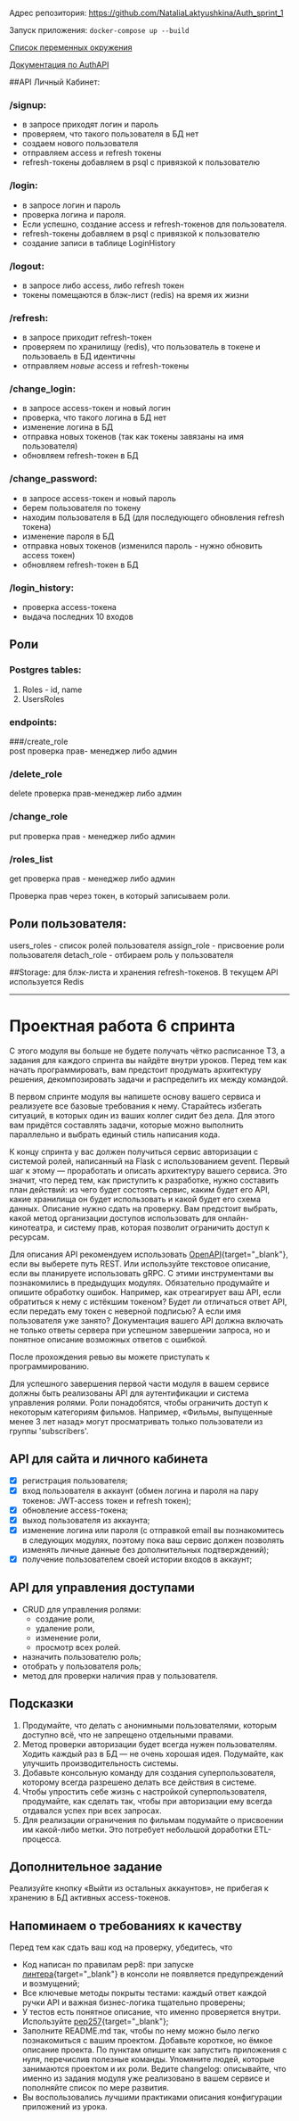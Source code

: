 Адрес репозитория:
https://github.com/NataliaLaktyushkina/Auth_sprint_1

Запуск приложения:
`docker-compose up --build`

[Список переменных окружения](flask_app/src/utils/.env.example)

[Документация по AuthAPI](http://127.0.0.1:80/apidocs )

##API Личный Кабинет:

### **/signup**:
- в запросе приходят логин и пароль
- проверяем, что такого пользователя в БД нет
- создаем нового пользователя
- отправляем access и refresh токены
- refresh-токены добавляем в psql с привязкой к пользователю

### **/login**:
- в запросе логин и пароль
- проверка логина и пароля. 
- Если успешно, создание access и  refresh-токенов для пользователя.
- refresh-токены добавляем в psql с привязкой к пользователю
- создание записи в таблице LoginHistory

### **/logout**:
- в запросе либо access, либо refresh токен
- токены помещаются в блэк-лист (redis) на время их жизни

### **/refresh**:
- в запросе приходит refresh-токен
- проверяем по хранилищу (redis), что пользователь в токене и пользоваель в БД идентичны
- отправляем _новые_ access и refresh-токены

### **/change_login**:
- в запросе access-токен и новый логин
- проверка, что такого логина в БД нет
- изменение логина в БД 
- отправка новых токенов (так как токены завязаны на имя пользователя)
- обновляем refresh-токен в БД

### **/change_password**:
- в запросе access-токен и новый пароль
- берем пользователя по токену
- находим пользователя в БД (для последующего обновления refresh токена)
- изменение пароля в БД 
- отправка новых токенов (изменился пароль - нужно обновить access токен)
- обновляем refresh-токен в БД

### **/login_history**:
- проверка access-токена
- выдача последних 10 входов


## Роли
### Postgres tables:
1. Roles - id, name
2. UsersRoles 

### endpoints:
###/create_role  
post  проверка прав- менеджер либо админ
### /delete_role 
delete проверка прав-менеджер либо админ 
### /change_role 
put проверка прав - менеджер либо админ
### /roles_list 
get проверка прав - менеджер либо админ

Проверка прав через токен, в который записываем роли.

## Роли пользователя:
users_roles - список ролей пользователя
assign_role - присвоение роли пользователя
detach_role - отбираем роль у пользователя

##Storage:
для блэк-листа и хранения refresh-токенов.
В текущем API используется Redis
____
# Проектная работа 6 спринта

С этого модуля вы больше не будете получать чётко расписанное ТЗ, а задания для каждого спринта вы найдёте внутри уроков. Перед тем как начать программировать, вам предстоит продумать архитектуру решения, декомпозировать задачи и распределить их между командой.

В первом спринте модуля вы напишете основу вашего сервиса и реализуете все базовые требования к нему. Старайтесь избегать ситуаций, в которых один из ваших коллег сидит без дела. Для этого вам придётся составлять задачи, которые можно выполнить параллельно и выбрать единый стиль написания кода.

К концу спринта у вас должен получиться сервис авторизации с системой ролей, написанный на Flask с использованием gevent. Первый шаг к этому — проработать и описать архитектуру вашего сервиса. Это значит, что перед тем, как приступить к разработке, нужно составить план действий: из чего будет состоять сервис, каким будет его API, какие хранилища он будет использовать и какой будет его схема данных. Описание нужно сдать на проверку. Вам предстоит выбрать, какой метод организации доступов использовать для онлайн-кинотеатра, и систему прав, которая позволит ограничить доступ к ресурсам. 

Для описания API рекомендуем использовать [OpenAPI](https://editor.swagger.io){target="_blank"}, если вы выберете путь REST. Или используйте текстовое описание, если вы планируете использовать gRPC. С этими инструментами вы познакомились в предыдущих модулях. Обязательно продумайте и опишите обработку ошибок. Например, как отреагирует ваш API, если обратиться к нему с истёкшим токеном? Будет ли отличаться ответ API, если передать ему токен с неверной подписью? А если имя пользователя уже занято? Документация вашего API должна включать не только ответы сервера при успешном завершении запроса, но и понятное описание возможных ответов с ошибкой.

После прохождения ревью вы можете приступать к программированию. 

Для успешного завершения первой части модуля в вашем сервисе должны быть реализованы API для аутентификации и система управления ролями. Роли понадобятся, чтобы ограничить доступ к некоторым категориям фильмов. Например, «Фильмы, выпущенные менее 3 лет назад» могут просматривать только пользователи из группы 'subscribers'.  

## API для сайта и личного кабинета

- [x] регистрация пользователя;
- [x] вход пользователя в аккаунт (обмен логина и пароля на пару токенов: JWT-access токен и refresh токен); 
- [x] обновление access-токена;
- [x] выход пользователя из аккаунта;
- [x] изменение логина или пароля (с отправкой email вы познакомитесь в следующих модулях, поэтому пока ваш сервис должен позволять изменять личные данные без дополнительных подтверждений);
- [x] получение пользователем своей истории входов в аккаунт;

## API для управления доступами

- CRUD для управления ролями:
  - создание роли,
  - удаление роли,
  - изменение роли,
  - просмотр всех ролей.
- назначить пользователю роль;
- отобрать у пользователя роль;
- метод для проверки наличия прав у пользователя. 

## Подсказки

1. Продумайте, что делать с анонимными пользователями, которым доступно всё, что не запрещено отдельными правами.
2. Метод проверки авторизации будет всегда нужен пользователям. Ходить каждый раз в БД — не очень хорошая идея. Подумайте, как улучшить производительность системы.
3. Добавьте консольную команду для создания суперпользователя, которому всегда разрешено делать все действия в системе.
4. Чтобы упростить себе жизнь с настройкой суперпользователя, продумайте, как сделать так, чтобы при авторизации ему всегда отдавался успех при всех запросах.
5. Для реализации ограничения по фильмам подумайте о присвоении им какой-либо метки. Это потребует небольшой доработки ETL-процесса.


## Дополнительное задание

Реализуйте кнопку «Выйти из остальных аккаунтов», не прибегая к хранению в БД активных access-токенов.

## Напоминаем о требованиях к качеству

Перед тем как сдать ваш код на проверку, убедитесь, что 

- Код написан по правилам pep8: при запуске [линтера](https://semakin.dev/2020/05/python_linters/){target="_blank"} в консоли не появляется предупреждений и возмущений;
- Все ключевые методы покрыты тестами: каждый ответ каждой ручки API и важная бизнес-логика тщательно проверены;
- У тестов есть понятное описание, что именно проверяется внутри. Используйте [pep257](https://www.python.org/dev/peps/pep-0257/){target="_blank"}; 
- Заполните README.md так, чтобы по нему можно было легко познакомиться с вашим проектом. Добавьте короткое, но ёмкое описание проекта. По пунктам опишите как запустить приложения с нуля, перечислив полезные команды. Упомяните людей, которые занимаются проектом и их роли. Ведите changelog: описывайте, что именно из задания модуля уже реализовано в вашем сервисе и пополняйте список по мере развития.
- Вы воспользовались лучшими практиками описания конфигурации приложений из урока. 
